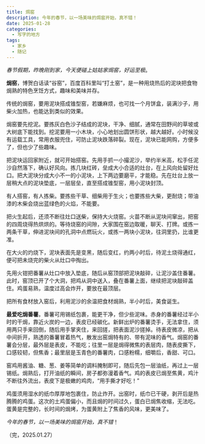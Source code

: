 ```yaml
---
title: 焗窑
description: 今年的春节，以一场美味的焗窑开始，真不错！
date: 2025-01-28
categories:
  - 写字的地方
tags:
  - 家乡
  - 随记
---
```


*春节假期，昨晚刚到家，今天便碰上姑姑家焗窑，好运至极*。

**焗窑**，博贺白话读“谷窑”，百度百科里叫“打土窑”，是一种用烧热后的泥块把食物焗熟的特色烹饪方式，趣味和美味并存。

传统的焗窑，要用泥块搭成锥型窑，若嫌麻烦，也可找一个月饼盒，装满沙子，用柴火加热，也能达到类似的效果。

焗窑要先挖泥。要拣灰白色沙子结成的泥块，干净、细腻，通常在田野间的草坡或大树底下能找到。挖泥要用一小木块，小心地划出圆饼形状，越大越好。小时候没有运载工具，常用衣服兜住，可防止泥块跌落碎裂。现在，泥块已能网购，方便多了，但也少了些趣味。

把泥块运回家附近，就可开始搭窑。先用手抓一小撮泥沙，举约半米高，松手任泥沙自然落下，确认好风向。拣几块红砖，垒成大小合适的灶台，在上风向处留好灶口。把大泥块分成大小不一的小泥块，上下两边要磨平，才能稳。先在灶台上放一层稍大点的泥块垫底，一层层垒，直至搭成锥型窑，用小泥块封顶。

有人搭窑，有人拣柴。要拣些干草、细柴用于生火；也要拣些大柴，更耐烧；带油漆的木柴会烧出蓝绿色的火焰，不能要。

把火生起后，还须不断往灶口送柴，保持大火烧窑。火苗不断从泥块间窜出，把窑的四周烧得热烘烘的。等待烧窑的间隙，大家围在窑边取暖，聊天、打牌。或拣一两条干草，伸进泥块间的孔洞中点燃玩火，或拣一两块小泥块，往洞里扔，比谁更准。

在大火的灼烧下，泥块表面先是变黑，随后变红，约两小时后，待泥土烧得通红，便可把未烧完的柴火从灶口中掏出。

先用火钳把番薯从灶口中放入垫底，随后从窑顶部把泥块敲碎，让泥沙盖住番薯。此时，窑顶已开了个大洞，把鸡从洞中送入，叠在番薯上面，继续把泥块敲碎盖住。鸡蛋易熟，温度过高会炸开，要放在最顶层。

把所有食材放入窑后，利用泥沙的余温把食材焗熟，半小时后，美食诞生。

**最爱吃焗番薯**。番薯可用锡纸包裹，能更干净，但少些泥味。赤身的番薯经过半小时的干焗，靠近火炭的一边，表皮已经碳化。新鲜出炉的番薯烫手，无法拿住，须用两只手来回倒，随后用手掌夹住，来回搓，把表面泥沙搓掉。待表皮微凉，把从中间折开，熟透的番薯冒着热气，散发出窑焗特有的、带有泥味的香气。焗窑的番薯会分层，最外层是表皮，不能吃；往里一层是焗得微焦的表层肉，随表皮撕下，口感较韧，但焦香；最里层是玉青色的番薯肉，口感粉糯，细嚼后，香甜、可口。

窑鸡用酱油、糖、葱、姜等简单的调料腌制即可，随后先包一层油纸，再过上一层锡纸。焗熟后，打开油纸的瞬间，房子都弥漫着香气。鸡的表皮已焗至焦黄，鸡汁不断往外流出，表皮下是极嫩的鸡肉，“用手撕才好吃！”

鸡蛋须用湿水的纸巾厚厚地包裹住，防止炸开。出窑时，纸巾已干硬，剥开后是热腾腾的鸡蛋。这次的土鸡蛋偏小，而且焗的时间过久，蛋白已焗焦收缩，无法吃。蛋黄是完整的，长时间的焗烤，为蛋黄附上了焦香的风味，更美味了。

*今年的春节，以一场美味的焗窑开始，真不错*！

（完，2025.01.27）
